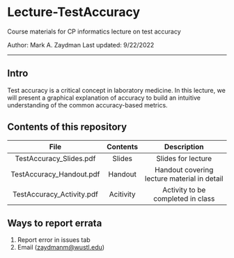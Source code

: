 # Lecture-TestAccuracy
Course materials for CP informatics lecture on test accuracy

Author: Mark A. Zaydman
Last updated: 9/22/2022

---

## Intro

Test accuracy is a critical concept in laboratory medicine. In this lecture, we will present a graphical explanation of accuracy to build an intuitive understanding of the common accuracy-based metrics.

## Contents of this repository

|File|Contents|Description|
|:---:|:---:|:---:|
|TestAccuracy_Slides.pdf|Slides|Slides for lecture|
|TestAccuracy_Handout.pdf|Handout|Handout covering lecture material in detail|
|TestAccuracy_Activity.pdf|Acitivity|Activity to be completed in class|



## Ways to report errata
1. Report error in issues tab
2. Email (zaydmanm@wustl.edu)